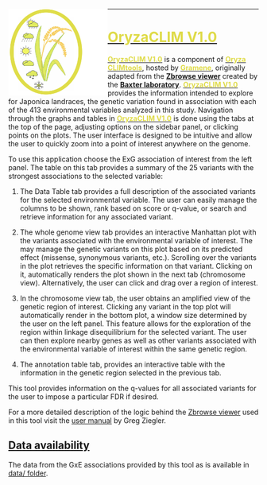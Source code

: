 [<img align="left" width="200" height="175" src="https://github.com/CLIMtools/Oryza_CLIMGeno_Japonica/blob/main/www/Oryza_CLIMGeno_logo.png">](https://gramene.org/CLIMtools/oryza_v1.0/Oryza_CLIMGeno_Japonica/ "Oryza CLIMGeno: Japonica landraces")
****
#  [<span style="color:#DFDB48">OryzaCLIM V1.0</span>](https://gramene.org/CLIMtools/oryza_v1.0/OryzaCLIM/ "OryzaCLIM V1.0")


[**<span style="color:#DFDB48">OryzaCLIM V1.0</span>**](https://gramene.org/CLIMtools/oryza_v1.0/OryzaCLIM/OryzaCLIM-V1//) is a component of [**<span style="color:#DFDB48">Oryza CLIMtools</span>**](https://gramene.org/CLIMtools/oryza_v1.0/), hosted by [**<span style="color:#DFDB48">Gramene</span>**](https://www.gramene.org/), originally adapted from the [**Zbrowse viewer**](http://www.baxterlab.org/untitled-cqi0) created by the [**Baxter laboratory**](http://www.baxterlab.org/). [**<span style="color:#DFDB48">OryzaCLIM V1.0</span>**](https://gramene.org/CLIMtools/oryza_v1.0/OryzaCLIM/OryzaCLIM-V1//) provides the information  intended to explore for Japonica landraces, the genetic variation found in association with each of the 413 environmental variables analyzed in this study.
Navigation through the graphs and tables in [**<span style="color:#DFDB48">OryzaCLIM V1.0</span>**](https://gramene.org/CLIMtools/oryza_v1.0/OryzaCLIM/OryzaCLIM-V1//) is done using the tabs at the top of the page, adjusting options on the sidebar panel, or clicking points on the plots. The user interface is designed to be intuitive and allow the user to quickly zoom into a point of interest anywhere on the genome.

To use this application choose the ExG association of interest from the left panel. The table on this tab provides a summary of the 25 variants with the strongest associations to the selected variable:

1. The Data Table tab provides a full description of the associated variants for the selected environmental variable. The user can easily manage the columns to be shown, rank based on score or q-value, or search and retrieve information for any associated variant.

2. The whole genome view tab provides an interactive Manhattan plot with the variants associated with the environmental variable of interest. The may manage the genetic variants on this plot based on its predicted effect (missense, synonymous variants, etc.). Scrolling over the variants in the plot retrieves the specific information on that variant. Clicking on it, automatically renders the plot shown in the next tab (chromosome view). Alternatively, the user can click and drag over a region of interest.

3. In the chromosome view tab, the user obtains an amplified view of the genetic region of interest. Clicking any variant in the top plot will automatically render in the bottom plot, a window size determined by the user on the left panel. This feature allows for the exploration of the region within linkage disequilibrium for the selected variant. The user can then explore nearby genes as well as other variants associated with the environmental variable of interest within the same genetic region.

4. The annotation table tab, provides an interactive table with the information in the genetic region selected in the previous tab.

This tool provides information on the q-values for all associated variants for the user to impose a particular FDR if desired.

For a more detailed description of the logic behind the [Zbrowse viewer](http://www.baxterlab.org/untitled-cqi0) used in this tool visit the [user manual](http://docs.wixstatic.com/ugd/52737a_2a65d0deb3bd4da2b5c0190c0de343ca.pdf) by Greg Ziegler.


## [Data availability](https://github.com/CLIMtools/ClimGeno/tree/master/data)
The data from the GxE associations provided by this tool as is available in [data/ folder](https://github.com/CLIMtools/CLIMGeno/tree/master/www/config/data). 
